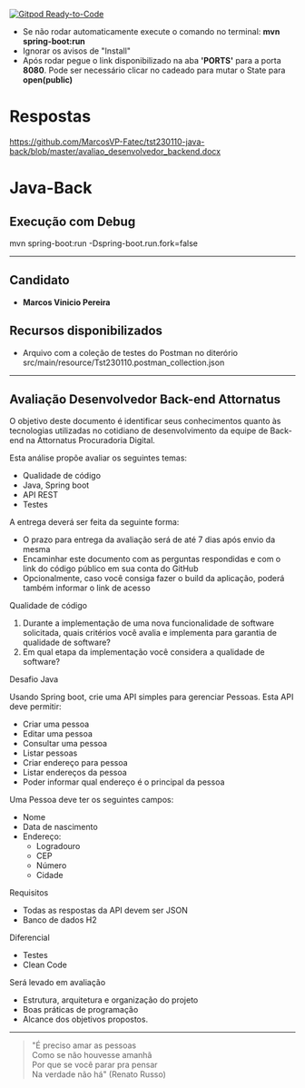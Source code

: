 [![Gitpod Ready-to-Code](https://img.shields.io/badge/Gitpod-Ready--to--Code-blue?logo=gitpod)](https://gitpod.io/#https://github.com/MarcosVP-Fatec/tst230110-java-back)
* Se não rodar automaticamente execute o comando no terminal: **mvn spring-boot:run**
* Ignorar os avisos de "Install"
* Após rodar pegue o link disponibilizado na aba **'PORTS'** para a porta **8080**. Pode ser necessário clicar no cadeado para mutar o State para **open(public)**

# Respostas
https://github.com/MarcosVP-Fatec/tst230110-java-back/blob/master/avaliao_desenvolvedor_backend.docx

# Java-Back
## Execução com Debug
mvn spring-boot:run -Dspring-boot.run.fork=false

---------------------------------------------------------------
## Candidato
* **Marcos Vinicio Pereira**

## Recursos disponibilizados
* Arquivo com a coleção de testes do Postman no diterório src/main/resource/Tst230110.postman_collection.json


---------------------------------------------------------------
## Avaliação Desenvolvedor Back-end Attornatus

O objetivo deste documento é identificar seus conhecimentos quanto às tecnologias utilizadas no cotidiano de desenvolvimento da equipe de Back-end na Attornatus Procuradoria Digital.

Esta análise propõe avaliar os seguintes temas: 
- Qualidade de código
- Java, Spring boot
- API REST
- Testes

A entrega deverá ser feita da seguinte forma:
- O prazo para entrega da avaliação será de até 7 dias após envio da mesma
- Encaminhar este documento com as perguntas respondidas e com o link do código público em sua conta do GitHub
- Opcionalmente, caso você consiga fazer o build da aplicação, poderá também informar o link de acesso


Qualidade de código

1. Durante a implementação de uma nova funcionalidade de software solicitada, quais critérios você avalia e implementa para garantia de qualidade de software?
1. Em qual etapa da implementação você considera a qualidade de software?


Desafio Java

Usando Spring boot, crie uma API simples para gerenciar Pessoas. Esta API deve permitir:  
- Criar uma pessoa
- Editar uma pessoa
- Consultar uma pessoa
- Listar pessoas
- Criar endereço para pessoa
- Listar endereços da pessoa
- Poder informar qual endereço é o principal da pessoa  

Uma Pessoa deve ter os seguintes campos:  
- Nome
- Data de nascimento
- Endereço:
	- Logradouro
	- CEP
	- Número
	- Cidade

Requisitos  
- Todas as respostas da API devem ser JSON  
- Banco de dados H2

Diferencial
- Testes
- Clean Code
 
Será levado em avaliação 
- Estrutura, arquitetura e organização do projeto  
- Boas práticas de programação  
- Alcance dos objetivos propostos.

----------------------------------

> "É preciso amar as pessoas  
> Como se não houvesse amanhã  
> Por que se você parar pra pensar  
> Na verdade não há"  (Renato Russo)

